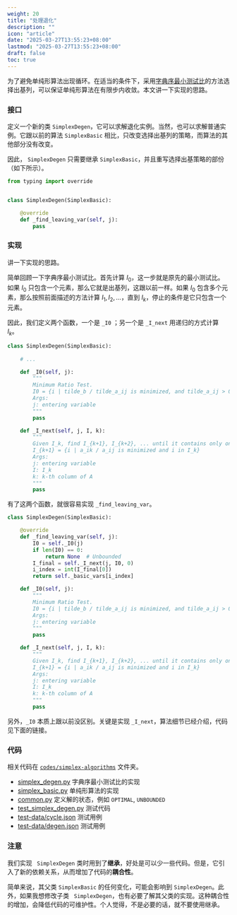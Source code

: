 ```yaml
---
weight: 20
title: "处理退化"
description: ""
icon: "article"
date: "2025-03-27T13:55:23+08:00"
lastmod: "2025-03-27T13:55:23+08:00"
draft: false
toc: true
---
```


为了避免单纯形算法出现循环。在适当的条件下，采用[字典序最小测试比](../degeneracy)的方法选择出基列，可以保证单纯形算法在有限步内收敛。本文讲一下实现的思路。

### 接口

定义一个新的类 `SimplexDegen`，它可以求解退化实例。当然，也可以求解普通实例。它跟以前的算法 `SimplexBasic` 相比，只改变选择出基列的策略，而算法的其他部分没有改变。

因此， `SimplexDegen` 只需要继承 `SimplexBasic`，并且重写选择出基策略的部份（如下所示）。

```python
from typing import override


class SimplexDegen(SimplexBasic):

    @override
    def _find_leaving_var(self, j):
        pass
```

### 实现

讲一下实现的思路。

简单回顾一下字典序最小测试比。首先计算 $I_0$，这一步就是原先的最小测试比。如果 $I_0$ 只包含一个元素，那么它就是出基列，这跟以前一样。如果 $I_0$ 包含多个元素，那么按照前面描述的方法计算 $I_1, I_2, ...$，直到 $I_k$，停止的条件是它只包含一个元素。

因此，我们定义两个函数，一个是 `_I0` ；另一个是 `_I_next` 用递归的方式计算 $I_k$。

```python
class SimplexDegen(SimplexBasic):
  
  	# ...

    def _I0(self, j):
        """
        Minimum Ratio Test.
        I0 = {i | tilde_b / tilde_a_ij is minimized, and tilde_a_ij > 0}
        Args:
        j: entering variable
        """
        pass

    def _I_next(self, j, I, k):
        """
        Given I_k, find I_{k+1}, I_{k+2}, ... until it contains only one element.
        I_{k+1} = {i | a_ik / a_ij is minimized and i in I_k}
        Args:
        j: entering variable
        I: I_k
        k: k-th column of A
        """
        pass

```



有了这两个函数，就很容易实现 `_find_leaving_var`。

```python
class SimplexDegen(SimplexBasic):

    @override
    def _find_leaving_var(self, j):
        I0 = self._I0(j)
        if len(I0) == 0:
            return None  # Unbounded
        I_final = self._I_next(j, I0, 0)
        i_index = int(I_final[0])
        return self._basic_vars[i_index]

    def _I0(self, j):
        """
        Minimum Ratio Test.
        I0 = {i | tilde_b / tilde_a_ij is minimized, and tilde_a_ij > 0}
        Args:
        j: entering variable
        """
        pass

    def _I_next(self, j, I, k):
        """
        Given I_k, find I_{k+1}, I_{k+2}, ... until it contains only one element.
        I_{k+1} = {i | a_ik / a_ij is minimized and i in I_k}
        Args:
        j: entering variable
        I: I_k
        k: k-th column of A
        """
        pass
```

另外，`_I0` 本质上跟以前没区别。关键是实现 `_I_next`，算法细节已经介绍，代码见下面的链接。

### 代码

相关代码在 [`codes/simplex-algorithms`](https://github.com/xianqiu/linear-programming/tree/main/codes/simplex-algorithms) 文件夹。

* [simplex_degen.py](https://github.com/xianqiu/linear-programming/blob/main/codes/simplex-algorithms/simplex_degen.py) 字典序最小测试比的实现
* [simplex_basic.py](https://github.com/xianqiu/linear-programming/blob/main/codes/simplex-algorithms/simplex_basic.py) 单纯形算法的实现
* [common.py](https://github.com/xianqiu/linear-programming/blob/main/codes/simplex-algorithms/common.py) 定义解的状态，例如 `OPTIMAL`, `UNBOUNDED`
* [test_simplex_degen.py](https://github.com/xianqiu/linear-programming/blob/main/codes/simplex-algorithms/test_simplex_degen.py) 测试代码
* [test-data/cycle.json](https://github.com/xianqiu/linear-programming/blob/main/codes/simplex-algorithms/test-data/cycle.json) 测试用例
* [test-data/degen.json](https://github.com/xianqiu/linear-programming/blob/main/codes/simplex-algorithms/test-data/degen.json)  测试用例

### 注意

我们实现 ` SimplexDegen` 类时用到了**继承**，好处是可以少一些代码。但是，它引入了新的依赖关系，从而增加了代码的**耦合性**。

简单来说，其父类 `SimplexBasic` 的任何变化，可能会影响到 `SimplexDegen`。此外，如果我想修改子类 ` SimplexDegen`，也有必要了解其父类的实现。这种耦合性的增加，会降低代码的可维护性。个人觉得，不是必要的话，就不要使用继承。